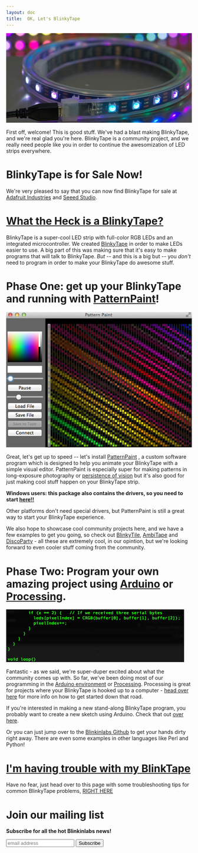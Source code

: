 ```yaml
---
layout: doc
title:  OK, Let's BlinkyTape
---
```

![Meet BlinkyTape](/images/blinkytape/big/bt_splash.jpg)

First off, welcome! This is good stuff.  We've had a blast making BlinkyTape, and we're real glad you're here.  BlinkyTape is a community project, and we really need people like you in order to continue the awesomization of LED strips everywhere.

# BlinkyTape is for Sale Now!

We're very pleased to say that you can now find BlinkyTape for sale at[ Adafruit Industries](http://www.adafruit.com/product/1605) and [Seeed Studio](http://www.seeedstudio.com/depot/blinkytape-basic-p-1679.html).

# [What the Heck is a BlinkyTape?](/blinkytape/about)

BlinkyTape is a super-cool LED strip with full-color RGB LEDs and an integrated microcontroller. We created [BlinkyTape](/blinkytape/about/) in order to make LEDs easier to use. A big part of this was making sure that it's easy to make programs that will talk to BlinkyTape. *But* -- and this is a big but -- you *don't* need to program in order to make your BlinkyTape do awesome stuff.

# Phase One: get up your BlinkyTape and running with [PatternPaint](/software/patternpaint/)!

[![PatternPaint](/images/blinkytape/big/patternQT.png)](/software/patternpaint/)

Great, let's get up to speed -- let's install [PatternPaint](/software/patternpaint/) <!--- change to the docs version of patternpaint when it's ready --->, a custom software program which is designed to help you animate your BlinkyTape with a simple visual editor. PatternPaint is especially super for making patterns in long-exposure photography or [persistence of vision](http://en.wikipedia.org/wiki/Persistence_of_vision) but it's also good for just making cool stuff happen on your BlinkyTape strip.

**Windows users: this package also contains the drivers, so you need to start [here!!](/software/patternpaint/)**  

Other platforms don't need special drivers, but PatternPaint is still a great way to start your BlinkyTape experience.

We also hope to showcase cool community projects here, and we have a few examples to get you going, so check out [BlinkyTile](/blinkytile/), [AmbiTape](/ambitape/) and [DiscoParty](/software/discoparty/) - all these are extremely cool, in our opintion, but we're looking forward to even cooler stuff coming from the community.

# Phase Two: Program your own amazing project using [Arduino](/blinkytape/docs/arduino/) or [Processing](/blinkytape/docs/processing/).

![Programming!](/images/blinkytape/big/programming.png)

Fantastic - as we said, we're super-duper excited about what the community comes up with. So far, we've been doing most of our programming in the [Arduino environment](http://arduino.cc/en/Main/Software) or [Processing](http://processing.org/).  Processing is great for projects where your BlinkyTape is hooked up to a computer - [head over here](/blinkytape/docs/processing/) for more info on how to get started down that road.

If you're interested in making a new stand-along BlinkyTape program, you probably want to create a new sketch using Arduino. Check that out [over here](/blinkytape/docs/arduino/).

Or you can just jump over to the [Blinkinlabs Github](https://github.com/Blinkinlabs) to get your hands dirty right away. There are even some examples in other languages like Perl and Python!

# [I'm having trouble with my BlinkTape](/blinkytape/docs/troubleshooting/)
Have no fear, just head over to this page with some troubleshooting tips for common BlinkyTape problems, [RIGHT HERE](/blinkytape/docs/troubleshooting/)

# Join our mailing list

**Subscribe for all the hot Blinkinlabs news!**

<!-- Begin MailChimp Signup Form -->
<div id="mc_embed_signup">
<form action="http://blinkiverse.us7.list-manage1.com/subscribe/post?u=dc573c24e7e76c16c7e391838&amp;id=e44ba946d9" method="post" id="mc-embedded-subscribe-form" name="mc-embedded-subscribe-form" class="validate" target="_blank" novalidate>
    <input type="email" value="" name="EMAIL" class="email" id="mce-EMAIL" placeholder="email address" required>
    <input type="hidden" value="btweb-avail-2013-07" name="SIGNUPSRC" id="SIGNUPSRC"/>
    <input type="submit" value="Subscribe" name="subscribe" id="mc-embedded-subscribe" class="button">
</form>
</div>

<!--End mc_embed_signup-->


